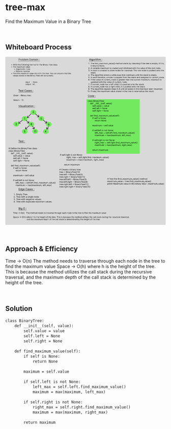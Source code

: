 # tree-max
Find the Maximum Value in a Binary Tree

<br>

## Whiteboard Process
![CC-16](./CC-16.png)

<br>

## Approach & Efficiency
Time -> O(n)   The method needs to traverse through each node in the tree to find the maximum value 
Space -> O(h) where h is the height of the tree. This is because the method utilizes the call stack during the recursive traversal, 
              and the maximum depth of the call stack is determined by the height of the tree.

<br>

## Solution

    class BinaryTree:
        def __init__(self, value):
            self.value = value
            self.left = None
            self.right = None

        def find_maximum_value(self):
            if self is None:
                return None

            maximum = self.value

            if self.left is not None:
                left_max = self.left.find_maximum_value()
                maximum = max(maximum, left_max)

            if self.right is not None:
                right_max = self.right.find_maximum_value()
                maximum = max(maximum, right_max)

            return maximum

